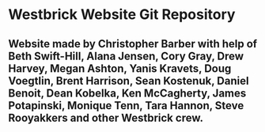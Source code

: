 # Westbrick Website Git Repository
## Website made by Christopher Barber with help of Beth Swift-Hill, Alana Jensen, Cory Gray, Drew Harvey, Megan Ashton, Yanis Kravets, Doug Voegtlin, Brent Harrison, Sean Kostenuk, Daniel Benoit, Dean Kobelka, Ken McCagherty, James Potapinski, Monique Tenn, Tara Hannon, Steve Rooyakkers and other Westbrick crew.
